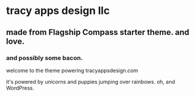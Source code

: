 # tracy apps design llc
## made from Flagship Compass starter theme. and love.
### and possibly some bacon.

welcome to the theme powering tracyappsdesign.com

it's powered by unicorns and puppies jumping over rainbows. oh, and WordPress.